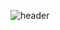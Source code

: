 ![header](https://capsule-render.vercel.app/api?type=waving&color=gradient&customColorList=16&height=300&section=header&text=yakcom&fontSize=80&fontAlignY=35&animation=fadeIn&desc=Ilya%20Miller)


